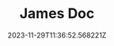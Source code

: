 ---
title: "James Doc"
category: "IndieWeb & Personal Blogs"
site_url: https://jamesdoc.com
feed_url: https://jamesdoc.com/blog/feed.xml
date: 2023-11-29T11:36:52.568221Z
domain: jamesdoc.com

---